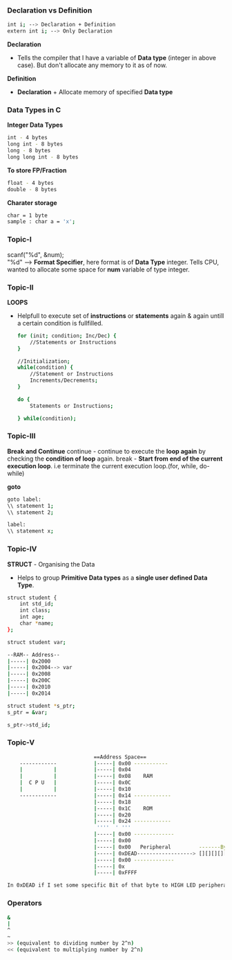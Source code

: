 ### Declaration vs Definition

```bash
int i; --> Declaration + Definition
extern int i; --> Only Declaration
```
**Declaration**
- Tells the compiler that I have a variable of **Data type** (integer in above case). But don't allocate any memory to it as of now.

**Definition**
- **Declaration** + Allocate memory of specified **Data type**

### Data Types in C
**Integer Data Types**
```bash
int - 4 bytes
long int - 8 bytes 
long - 8 bytes
long long int - 8 bytes
```
**To store FP/Fraction**
```bash
float - 4 bytes
double - 8 bytes
```
**Charater storage**
```bash
char = 1 byte
sample : char a = 'x';
```

### Topic-I
scanf("%d", &num);\
"%d" --> **Format Specifier**, here format is of **Data Type** integer. Tells CPU, wanted to allocate some space for **num** variable of type integer.

### Topic-II
**LOOPS**
- Helpfull to execute set of **instructions** or **statements** again & again untill a certain condition is fullfilled.

    ```bash
    for (init; condition; Inc/Dec) {
        //Statements or Instructions
    }
    ```
    ```bash
    //Initialization;
    while(condition) {
        //Statement or Instructions
        Increments/Decrements;
    }
    ```
    ```bash
    do {
        Statements or Instructions;

    } while(condition);
    ```

### Topic-III
**Break and Continue**
continue - continue to execute the **loop again** by checking the **condition of loop** again.
break - **Start from end of the current execution loop**. i.e terminate the current execution loop.(for, while, do-while)

**goto**
```bash
goto label:
\\ statement 1;
\\ statement 2;

label:
\\ statement x;
```
### Topic-IV
**STRUCT** - Organising the Data
- Helps to group **Primitive Data types** as a **single user defined Data Type**.

```bash
struct student {
    int std_id;
    int class;
    int age;
    char *name;
};

struct student var;

--RAM-- Address--
|-----| 0x2000
|-----| 0x2004--> var
|-----| 0x2008
|-----| 0x200C
|-----| 0x2010
|-----| 0x2014

struct student *s_ptr;
s_ptr = &var;

s_ptr->std_id;

```
### Topic-V


```bash
                            ==Address Space==
    ------------            |-----| 0x00 -----------
    |          |            |-----| 0x04
    |          |            |-----| 0x08    RAM
    |  C P U   |            |-----| 0x0C
    |          |            |-----| 0x10
    ------------            |-----| 0x14 ------------
                            |-----| 0x18
                            |-----| 0x1C    ROM
                            |-----| 0x20
                            |-----| 0x24 ------------
                             ''''  ' '''
                            |-----| 0x00 -------------
                            |-----| 0x00
                            |-----| 0x00   Peripheral         -------Byte 4-----  -------Byte 3---- -----Byte 2----   -----Byte 1----
                            |-----| 0xDEAD------------------> [][][][][] [][][][] [][][][] [][][][] [][][][] [][][][] [][][][] [][][][] --LEDController-
                            |-----| 0x00 -------------
                            |-----| 0x
                            |-----| 0xFFFF

In 0xDEAD if I set some specific Bit of that byte to HIGH LED peripheral will be glown.

```

### Operators
```bash
&
|
^
~
>> (equivalent to dividing number by 2^n)
<< (equivalent to multiplying number by 2^n)
```